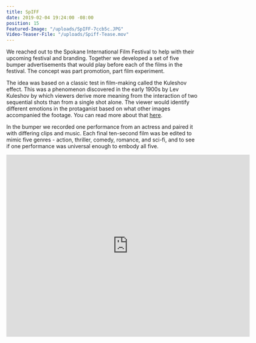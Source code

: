 ```yaml
---
title: SpIFF
date: 2019-02-04 19:24:00 -08:00
position: 15
Featured-Image: "/uploads/SpIFF-7ccb5c.JPG"
Video-Teaser-File: "/uploads/Spiff-Tease.mov"
---
```


We reached out to the Spokane International Film Festival to help with their upcoming festival and branding. Together we developed a set of five bumper advertisements that would play before each of the films in the festival. The concept was part promotion, part film experiment.

The idea was based on a classic test in film-making called the Kuleshov effect. This was a phenomenon discovered in the early 1900s by Lev Kuleshov by which viewers derive more meaning from the interaction of two sequential shots than from a single shot alone. The viewer would identify different emotions in the protaganist based on what other images accompanied the footage. You can read more about that [here](https://en.wikipedia.org/wiki/Kuleshov_effect).

In the bumper we recorded one performance from an actress and paired it with differing clips and music. Each final ten-second film was be edited to mimic five genres - action, thriller, comedy, romance, and sci-fi, and to see if one performance was universal enough to embody all five.

<iframe src="https://player.vimeo.com/video/315383242" width="640" height="480" frameborder="0" webkitallowfullscreen mozallowfullscreen allowfullscreen></iframe>

